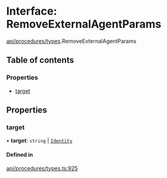 # Interface: RemoveExternalAgentParams

[api/procedures/types](../wiki/api.procedures.types).RemoveExternalAgentParams

## Table of contents

### Properties

- [target](../wiki/api.procedures.types.RemoveExternalAgentParams#target)

## Properties

### target

• **target**: `string` \| [`Identity`](../wiki/api.entities.Identity.Identity)

#### Defined in

[api/procedures/types.ts:925](https://github.com/PolymeshAssociation/polymesh-sdk/blob/079537ad/src/api/procedures/types.ts#L925)

